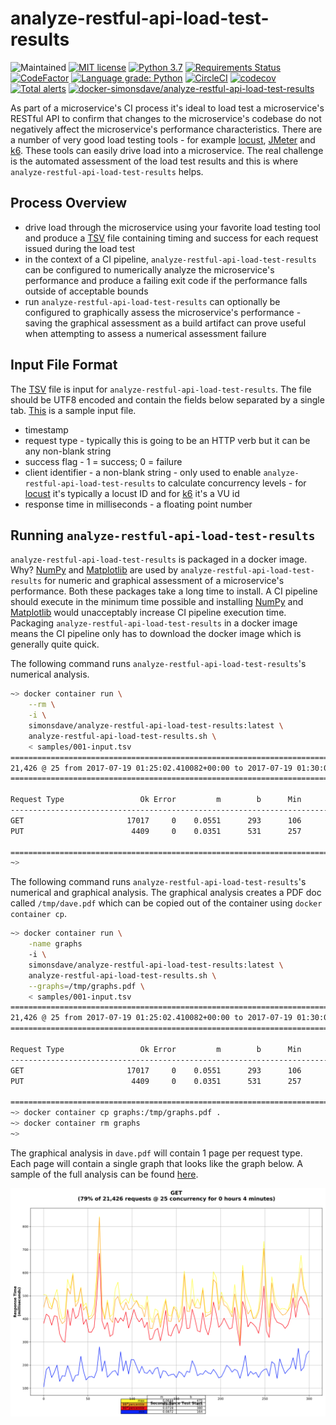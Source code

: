# analyze-restful-api-load-test-results

![Maintained](https://img.shields.io/maintenance/yes/2022.svg?style=flat)
[![MIT license](http://img.shields.io/badge/license-MIT-brightgreen.svg)](http://opensource.org/licenses/MIT)
[![Python 3.7](https://img.shields.io/badge/python-3.7-blue.svg)](https://www.python.org/downloads/release/python-370/)
[![Requirements Status](https://requires.io/github/simonsdave/analyze-restful-api-load-test-results/requirements.svg?branch=master)](https://requires.io/github/simonsdave/analyze-restful-api-load-test-results/requirements/?branch=master)
[![CodeFactor](https://www.codefactor.io/repository/github/simonsdave/analyze-restful-api-load-test-results/badge/master)](https://www.codefactor.io/repository/github/simonsdave/analyze-restful-api-load-test-results/overview/master)
[![Language grade: Python](https://img.shields.io/lgtm/grade/python/g/simonsdave/analyze-restful-api-load-test-results.svg?logo=lgtm&logoWidth=18)](https://lgtm.com/projects/g/simonsdave/analyze-restful-api-load-test-results/context:python)
[![CircleCI](https://circleci.com/gh/simonsdave/analyze-restful-api-load-test-results/tree/master.svg?style=shield)](https://circleci.com/gh/simonsdave/analyze-restful-api-load-test-results/tree/master)
[![codecov](https://codecov.io/gh/simonsdave/analyze-restful-api-load-test-results/branch/master/graph/badge.svg)](https://codecov.io/gh/simonsdave/analyze-restful-api-load-test-results)
[![Total alerts](https://img.shields.io/lgtm/alerts/g/simonsdave/analyze-restful-api-load-test-results.svg?logo=lgtm&logoWidth=18)](https://lgtm.com/projects/g/simonsdave/analyze-restful-api-load-test-results/alerts/)
[![docker-simonsdave/analyze-restful-api-load-test-results](https://img.shields.io/badge/docker-simonsdave%2Fanalyze--restful--api--load--test--results-blue.svg)](https://hub.docker.com/r/simonsdave/analyze-restful-api-load-test-results/)

As part of a microservice's CI process it's ideal to
load test a microservice's RESTful API to confirm
that changes to the microservice's codebase do not negatively
affect the microservice's performance characteristics.
There are a number of very good load testing tools - for
example [locust](http://locust.io),
[JMeter](http://jmeter.apache.org)
and [k6](https://k6.io).
These tools can easily drive load into a microservice.
The real challenge is the automated assessment of the load test results
and this is where ```analyze-restful-api-load-test-results``` helps.

## Process Overview

* drive load through the microservice using your favorite load
  testing tool and produce a [TSV](https://en.wikipedia.org/wiki/Tab-separated_values)
  file containing timing and success for each request issued during the
  load test
* in the context of a CI pipeline, ```analyze-restful-api-load-test-results```
  can be configured to numerically analyze the microservice's performance
  and produce a failing exit code if the performance falls outside of acceptable
  bounds
* run ```analyze-restful-api-load-test-results``` can optionally
  be configured to graphically assess the microservice's performance - saving
  the graphical assessment as a build artifact can prove useful when attempting
  to assess a numerical assessment failure

## Input File Format

The [TSV](https://en.wikipedia.org/wiki/Tab-separated_values) file is
input for ```analyze-restful-api-load-test-results```.
The file should be UTF8 encoded
and contain the fields below separated by a single tab.
[This](samples/001-input.tsv) is a sample input file.

* timestamp
* request type - typically this is going to be an HTTP verb but
  it can be any non-blank string
* success flag - 1 = success; 0 = failure
* client identifier - a non-blank string - only used to enable ```analyze-restful-api-load-test-results```
  to calculate concurrency levels - for [locust](http://locust.io) it's typically
  a locust ID and for [k6](https://k6.io) it's a VU id
* response time in milliseconds - a floating point number

## Running ```analyze-restful-api-load-test-results```

```analyze-restful-api-load-test-results``` is packaged in a docker image.
Why? [NumPy](http://www.numpy.org) and [Matplotlib](http://matplotlib.org)
are used by ```analyze-restful-api-load-test-results```
for numeric and graphical assessment of a microservice's performance.
Both these packages take a long time to install.
A CI pipeline should execute in the minimum time possible
and installing [NumPy](http://www.numpy.org) and [Matplotlib](http://matplotlib.org)
would unacceptably increase CI pipeline execution time.
Packaging ```analyze-restful-api-load-test-results``` in a docker image
means the CI pipeline only has to download the docker image which is
generally quite quick.

The following command runs ```analyze-restful-api-load-test-results```'s
numerical analysis.

```bash
~> docker container run \
    --rm \
    -i \
    simonsdave/analyze-restful-api-load-test-results:latest \
    analyze-restful-api-load-test-results.sh \
    < samples/001-input.tsv
=====================================================================================
21,426 @ 25 from 2017-07-19 01:25:02.410082+00:00 to 2017-07-19 01:30:02.245437+00:00
=====================================================================================

Request Type                 Ok Error         m        b      Min       50       95       99      Max
-----------------------------------------------------------------------------------------------------
GET                       17017     0    0.0551      293      106      290      432      509      842
PUT                        4409     0    0.0351      531      257      508      765     1131     1748

=====================================================================================
~>
```

The following command runs ```analyze-restful-api-load-test-results```'s
numerical and graphical analysis.
The graphical analysis creates a PDF doc called ```/tmp/dave.pdf```
which can be copied out of the container using ```docker container cp```.

```bash
~> docker container run \
    -name graphs
    -i \
    simonsdave/analyze-restful-api-load-test-results:latest \
    analyze-restful-api-load-test-results.sh \
    --graphs=/tmp/graphs.pdf \
    < samples/001-input.tsv
=====================================================================================
21,426 @ 25 from 2017-07-19 01:25:02.410082+00:00 to 2017-07-19 01:30:02.245437+00:00
=====================================================================================

Request Type                 Ok Error         m        b      Min       50       95       99      Max
-----------------------------------------------------------------------------------------------------
GET                       17017     0    0.0551      293      106      290      432      509      842
PUT                        4409     0    0.0351      531      257      508      765     1131     1748

=====================================================================================
~> docker container cp graphs:/tmp/graphs.pdf .
~> docker container rm graphs
~>
```

The graphical analysis in ```dave.pdf``` will contain 1 page per request type.
Each page will contain a single graph that looks like the graph below.
A sample of the full analysis can be found [here](samples/001-input.pdf).

![](samples/001-input.png)
